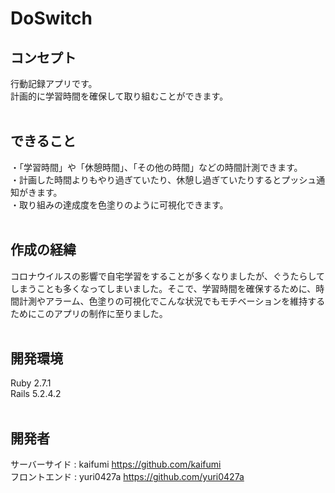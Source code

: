 # DoSwitch

## コンセプト
行動記録アプリです。  
計画的に学習時間を確保して取り組むことができます。<br><br>
## できること
・「学習時間」や「休憩時間」、「その他の時間」などの時間計測できます。  
・計画した時間よりもやり過ぎていたり、休憩し過ぎていたりするとプッシュ通知がきます。  
・取り組みの達成度を色塗りのように可視化できます。<br><br>
## 作成の経緯
コロナウイルスの影響で自宅学習をすることが多くなりましたが、ぐうたらしてしまうことも多くなってしまいました。そこで、学習時間を確保するために、時間計測やアラーム、色塗りの可視化でこんな状況でもモチベーションを維持するためにこのアプリの制作に至りました。<br><br>
## 開発環境
Ruby 2.7.1<br>
Rails 5.2.4.2<br><br>
## 開発者
サーバーサイド : kaifumi https://github.com/kaifumi <br>
フロントエンド : yuri0427a https://github.com/yuri0427a

